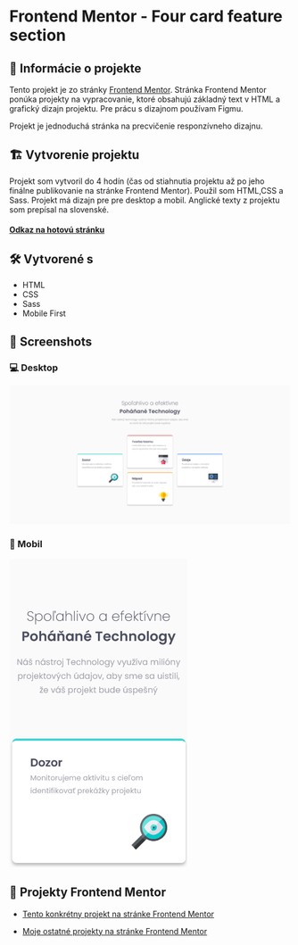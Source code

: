 # Frontend Mentor - Four card feature section

## 📝 Informácie o projekte

Tento projekt je zo stránky [Frontend Mentor](https://www.frontendmentor.io/challenges/four-card-feature-section-weK1eFYK). Stránka Frontend Mentor ponúka projekty na vypracovanie, ktoré obsahujú základný text v HTML a grafický dizajn projektu. Pre prácu s dizajnom používam Figmu.

Projekt je jednoduchá stránka na precvičenie responzívneho dizajnu.

## 🏗️ Vytvorenie projektu

Projekt som vytvoril do 4 hodín (čas od stiahnutia projektu až po jeho finálne publikovanie na stránke Frontend Mentor). Použil som HTML,CSS a Sass. Projekt má dizajn pre pre desktop a mobil. Anglické texty z projektu som prepísal na slovenské.

#### [Odkaz na hotovú stránku](https://tomasdunik.github.io/frontend-mentor__four-card-feature-section/)

## 🛠️ Vytvorené s

- HTML
- CSS
- Sass
- Mobile First

## 📸 Screenshots

### 💻 Desktop

![](./images/screenshot-desktop.png)

### 📱 Mobil

![](./images/screenshot-mobil.png)

## 🔗 Projekty Frontend Mentor

- [Tento konkrétny projekt na stránke Frontend Mentor](https://www.frontendmentor.io/solutions/my-version-four-card-feature-section-gO858dXvVv)

- [Moje ostatné projekty na stránke Frontend Mentor](https://www.frontendmentor.io/profile/WeekendsProgrammer)
